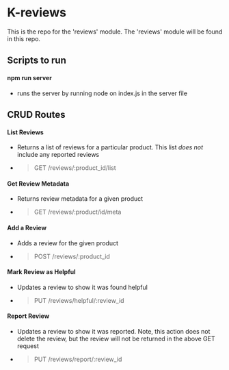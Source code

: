 # K-reviews
This is the repo for the 'reviews' module. The 'reviews' module will be found in this repo.

## Scripts to run
#### npm run server
- runs the server by running node on index.js in the server file


## CRUD Routes
#### List Reviews
- Returns a list of reviews for a particular product. This list *does not* include any reported reviews
- > GET /reviews/:product_id/list

#### Get Review Metadata
- Returns review metadata for a given product
- > GET /reviews/:product/id/meta

#### Add a Review
- Adds a review for the given product
- > POST /reviews/:product_id

#### Mark Review as Helpful
- Updates a review to show it was found helpful
- > PUT /reviews/helpful/:review_id

#### Report Review
- Updates a review to show it was reported. Note, this action does not delete the review, but the review will not be returned in the above GET request
- > PUT /reviews/report/:review_id